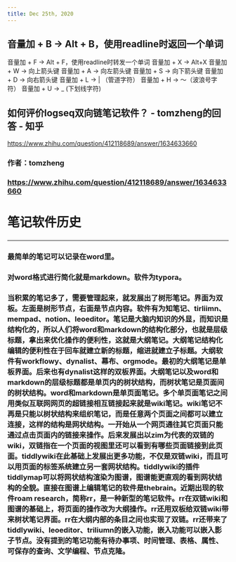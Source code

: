 ```yaml
---
title: Dec 25th, 2020
---
```


## 音量加 + B -> Alt + B，使用readline时返回一个单词
音量加 + F -> Alt + F，使用readline时转发一个单词
音量加 + X -> Alt+X
音量加 + W -> 向上箭头键
音量加 + A -> 向左箭头键
音量加 + S -> 向下箭头键
音量加 + D -> 向右箭头键
音量加 + L -> | （管道字符）
音量加 + H -> 〜（波浪号字符）
音量加 + U -> _ (下划线字符)
## 如何评价logseq双向链笔记软件？ - tomzheng的回答 - 知乎
https://www.zhihu.com/question/412118689/answer/1634633660
### 作者：tomzheng
### https://www.zhihu.com/question/412118689/answer/1634633660

# 笔记软件历史
###
---
### 最简单的笔记可以记录在word里。
### 对word格式进行简化就是markdown。软件为typora。
### 当积累的笔记多了，需要管理起来，就发展出了**树形笔记**。界面为双板。左面是树形节点，右面是节点内容。软件有为知笔记、tirliimn、mempad、notion、leoeditor。笔记是大脑内知识的外显，而知识是结构化的，所以人们将word和markdown的结构化部分，也就是层级标题，拿出来优化操作的便利性，这就是大纲笔记。大纲笔记结构化编辑的便利性在于回车就建立新的标题，缩进就建立子标题。大纲软件有workflowy、dynalist、幕布、orgmode。最初的大纲笔记是单板界面。后来也有dynalist这样的双板界面。大纲笔记以及word和markdown的层级标题都是单页内的树状结构，而树状笔记是页面间的树状结构。word和markdown是单页面笔记。多个单页面笔记之间用类似互联网网页的超链接相互链接起来就是wiki笔记。wiki笔记不再是只能以树状结构来组织笔记，而是任意两个页面之间都可以建立连接，这样的结构是网状结构。一开始从一个网页通往其它页面只能通过点击页面内的链接来操作。后来发展出以zim为代表的双链的wiki，双链指在一个页面的视图里还可以看到有哪些页面链接到此页面。tiddlywiki在此基础上发展出更多功能，不仅是双链wiki，而且可以用页面的标签系统建立另一套网状结构。tiddlywiki的插件tiddlymap可以将网状结构渲染为图谱，图谱能更直观的看到网状结构的全貌。直接在图谱上编辑笔记的软件是thebrain。近期出现的软件roam research，简称rr，是一种新型的笔记软件。rr在双链wiki和图谱的基础上，将页面的操作改为大纲操作。rr还用双板给双链wiki带来树状笔记界面。rr在大纲内部的条目之间也实现了双链。rr还带来了tiddlywiki、leoeditor、triliumn的嵌入功能，嵌入功能可以嵌入影子节点。没有提到的笔记功能有待办事项、时间管理、表格、属性、可保存的查询、文学编程、节点克隆。
##
